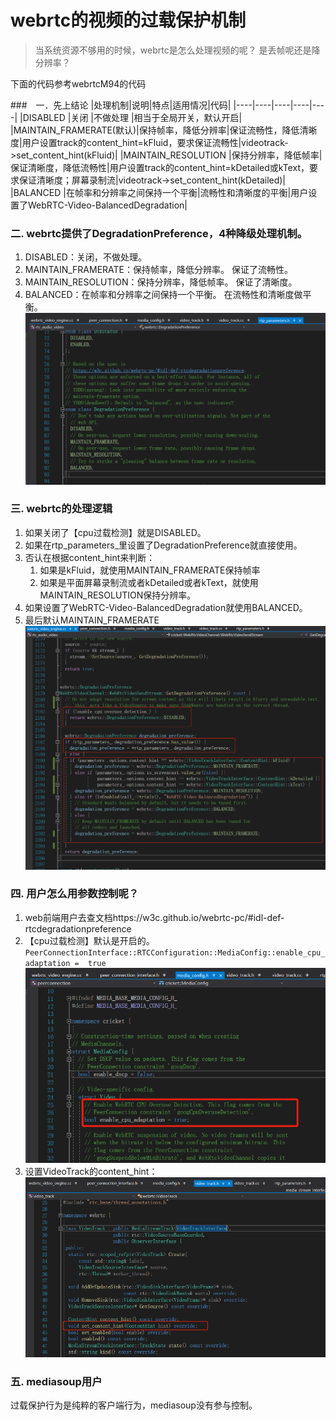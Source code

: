 # webrtc的视频的过载保护机制
> 当系统资源不够用的时候，webrtc是怎么处理视频的呢？ 是丢帧呢还是降分辨率？

下面的代码参考webrtcM94的代码

###　一．先上结论
|处理机制|说明|特点|适用情况|代码|
|----|----|----|----|----|
|DISABLED               |关闭             |不做处理             |相当于全局开关，默认开启|
|MAINTAIN_FRAMERATE(默认)|保持帧率，降低分辨率|保证流畅性，降低清晰度|用户设置track的content_hint=kFluid，要求保证流畅性|videotrack->set_content_hint(kFluid)|
|MAINTAIN_RESOLUTION    |保持分辨率，降低帧率|保证清晰度，降低流畅性|用户设置track的content_hint=kDetailed或kText，要求保证清晰度；屏幕录制流|videotrack->set_content_hint(kDetailed)|
|BALANCED               |在帧率和分辨率之间保持一个平衡|流畅性和清晰度的平衡|用户设置了WebRTC-Video-BalancedDegradation|

### 二. webrtc提供了DegradationPreference，4种降级处理机制。
1. DISABLED：关闭，不做处理。
2. MAINTAIN_FRAMERATE：保持帧率，降低分辨率。 保证了流畅性。
3. MAINTAIN_RESOLUTION：保持分辨率，降低帧率。 保证了清晰度。
4. BALANCED：在帧率和分辨率之间保持一个平衡。 在流畅性和清晰度做平衡。
![](.webrtc的视频的过载保护机制_images/01ec46e9.png)

### 三. webrtc的处理逻辑
1. 如果关闭了【cpu过载检测】就是DISABLED。
2. 如果在rtp_parameters_里设置了DegradationPreference就直接使用。
3. 否认在根据content_hint来判断：
    1. 如果是kFluid，就使用MAINTAIN_FRAMERATE保持帧率
    2. 如果是平面屏幕录制流或者kDetailed或者kText，就使用MAINTAIN_RESOLUTION保持分辨率。
4. 如果设置了WebRTC-Video-BalancedDegradation就使用BALANCED。
5. 最后默认MAINTAIN_FRAMERATE
![](.webrtc的视频的过载保护机制_images/beaa4188.png)

### 四. 用户怎么用参数控制呢？
1. web前端用户去查文档https://w3c.github.io/webrtc-pc/#idl-def-rtcdegradationpreference
2. 【cpu过载检测】默认是开启的。
`PeerConnectionInterface::RTCConfiguration::MediaConfig::enable_cpu_adaptation =  true`
![](.webrtc的视频的过载保护机制_images/fba0340c.png)
3. 设置VideoTrack的content_hint：
![](.webrtc的视频的过载保护机制_images/70118848.png)

### 五. mediasoup用户
过载保护行为是纯粹的客户端行为，mediasoup没有参与控制。